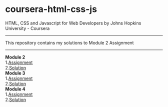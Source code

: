 # coursera-html-css-js
HTML, CSS and Javascript for Web Developers by Johns Hopkins University - Coursera
***
This repository contains my solutions to Module 2 Assignment 
***
**Module 2**\
1.[Assignment](https://github.com/prachinavale/coursera-html-css-js/tree/master/module2-solution)\
2.[Solution](https://prachinavale.github.io/coursera-html-css-js/Module2-solution/index.html)
\
**Module 3**\
1.[Assignment](https://github.com/prachinavale/coursera-html-css-js/tree/master/Module3-solution)\
2.[Solution](https://prachinavale.github.io/coursera-html-css-js/Module3-solution/index.html)
\
**Module 4**\
1.[Assignment](https://github.com/prachinavale/coursera-html-css-js/tree/master/Module4-solution)\
2.[Solution](https://prachinavale.github.io/coursera-html-css-js/Module4-solution/index.html)
